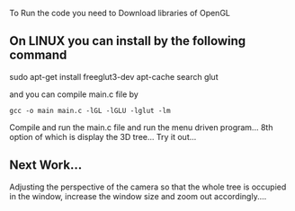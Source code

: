 To Run the code you need to Download libraries of OpenGL

## On LINUX you can install by the following command

sudo apt-get install freeglut3-dev
apt-cache search glut

and you can compile main.c file by

```
gcc -o main main.c -lGL -lGLU -lglut -lm
```

Compile and run the main.c file and run the menu driven program...
8th option of which is display the 3D tree...
Try it out...

## Next Work...

Adjusting the perspective of the camera so that the whole tree is occupied in the window,
increase the window size and zoom out accordingly....
